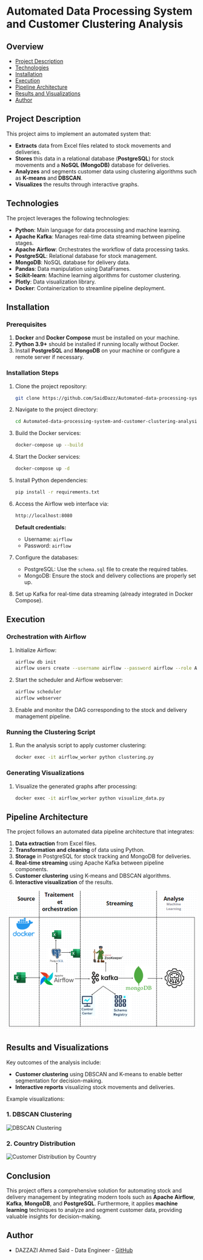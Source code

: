 # Automated Data Processing System and Customer Clustering Analysis

## Overview
- [Project Description](#project-description)
- [Technologies](#technologies)
- [Installation](#installation)
- [Execution](#execution)
- [Pipeline Architecture](#pipeline-architecture)
- [Results and Visualizations](#results-and-visualizations)
- [Author](#author)

## Project Description

This project aims to implement an automated system that:
- **Extracts** data from Excel files related to stock movements and deliveries.
- **Stores** this data in a relational database (**PostgreSQL**) for stock movements and a **NoSQL (MongoDB)** database for deliveries.
- **Analyzes** and segments customer data using clustering algorithms such as **K-means** and **DBSCAN**.
- **Visualizes** the results through interactive graphs.

## Technologies

The project leverages the following technologies:

- **Python**: Main language for data processing and machine learning.
- **Apache Kafka**: Manages real-time data streaming between pipeline stages.
- **Apache Airflow**: Orchestrates the workflow of data processing tasks.
- **PostgreSQL**: Relational database for stock management.
- **MongoDB**: NoSQL database for delivery data.
- **Pandas**: Data manipulation using DataFrames.
- **Scikit-learn**: Machine learning algorithms for customer clustering.
- **Plotly**: Data visualization library.
- **Docker**: Containerization to streamline pipeline deployment.

## Installation

### Prerequisites

1. **Docker** and **Docker Compose** must be installed on your machine.
2. **Python 3.9+** should be installed if running locally without Docker.
3. Install **PostgreSQL** and **MongoDB** on your machine or configure a remote server if necessary.

### Installation Steps

1. Clone the project repository:
    ```bash
    git clone https://github.com/SaidDazz/Automated-data-processing-system-and-customer-clustering-analysis.git
    ```

2. Navigate to the project directory:
    ```bash
    cd Automated-data-processing-system-and-customer-clustering-analysis
    ```

3. Build the Docker services:
    ```bash
    docker-compose up --build
    ```

4. Start the Docker services:
    ```bash
    docker-compose up -d
    ```

5. Install Python dependencies:
    ```bash
    pip install -r requirements.txt
    ```

6. Access the Airflow web interface via:
    ```bash
    http://localhost:8080
    ```
    **Default credentials:**
    - Username: `airflow`
    - Password: `airflow`

7. Configure the databases:
    - PostgreSQL: Use the `schema.sql` file to create the required tables.
    - MongoDB: Ensure the stock and delivery collections are properly set up.

8. Set up Kafka for real-time data streaming (already integrated in Docker Compose).

## Execution

### Orchestration with Airflow

1. Initialize Airflow:
    ```bash
    airflow db init
    airflow users create --username airflow --password airflow --role Admin
    ```

2. Start the scheduler and Airflow webserver:
    ```bash
    airflow scheduler
    airflow webserver
    ```

3. Enable and monitor the DAG corresponding to the stock and delivery management pipeline.

### Running the Clustering Script

1. Run the analysis script to apply customer clustering:
    ```bash
    docker exec -it airflow_worker python clustering.py
    ```

### Generating Visualizations

1. Visualize the generated graphs after processing:
    ```bash
    docker exec -it airflow_worker python visualize_data.py
    ```

## Pipeline Architecture

The project follows an automated data pipeline architecture that integrates:

1. **Data extraction** from Excel files.
2. **Transformation and cleaning** of data using Python.
3. **Storage** in PostgreSQL for stock tracking and MongoDB for deliveries.
4. **Real-time streaming** using Apache Kafka between pipeline components.
5. **Customer clustering** using K-means and DBSCAN algorithms.
6. **Interactive visualization** of the results.

![Architecture](images/arcg.png)

## Results and Visualizations

Key outcomes of the analysis include:

- **Customer clustering** using DBSCAN and K-means to enable better segmentation for decision-making.
- **Interactive reports** visualizing stock movements and deliveries.

Example visualizations:

### 1. DBSCAN Clustering
![DBSCAN Clustering](path/to/dbscan_clustering.png)

### 2. Country Distribution
![Customer Distribution by Country](path/to/country_pie_chart.png)

## Conclusion

This project offers a comprehensive solution for automating stock and delivery management by integrating modern tools such as **Apache Airflow**, **Kafka**, **MongoDB**, and **PostgreSQL**. Furthermore, it applies **machine learning** techniques to analyze and segment customer data, providing valuable insights for decision-making.

## Author
- DAZZAZI Ahmed Said - Data Engineer - [GitHub](https://github.com/SaidDazz)
